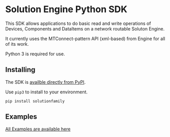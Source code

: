 # Solution Engine Python SDK

This SDK allows applications to do basic read and write operations of Devices, Components and DataItems on a network routable Soluton Engine.

It currently uses the MTConnect-pattern API (xml-based) from Engine for all of its work.

Python 3 is required for use.

## Installing

The SDK is [availble directly from PyPI](https://pypi.org/project/solutionfamily/).

Use `pip3` to install to your environment.

```
pip install solutionfamily
```

## Examples

[All Examples are available here](examples/readme.md)
